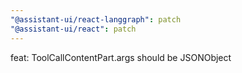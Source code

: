 ```yaml
---
"@assistant-ui/react-langgraph": patch
"@assistant-ui/react": patch
---
```


feat: ToolCallContentPart.args should be JSONObject
